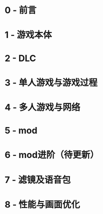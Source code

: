 # 0 - 前言
# 1 - 游戏本体
# 2 - DLC
# 3 - 单人游戏与游戏过程
# 4 - 多人游戏与网络
# 5 - mod
# 6 - mod进阶（待更新）
# 7 - 滤镜及语音包
# 8 - 性能与画面优化